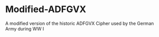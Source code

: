 # Modified-ADFGVX
A modified version of the historic ADFGVX Cipher used by the German Army during WW I
